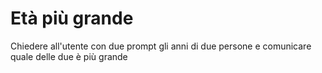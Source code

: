 # Età più grande

Chiedere all'utente con due prompt gli anni di due persone e comunicare quale delle due è più grande
